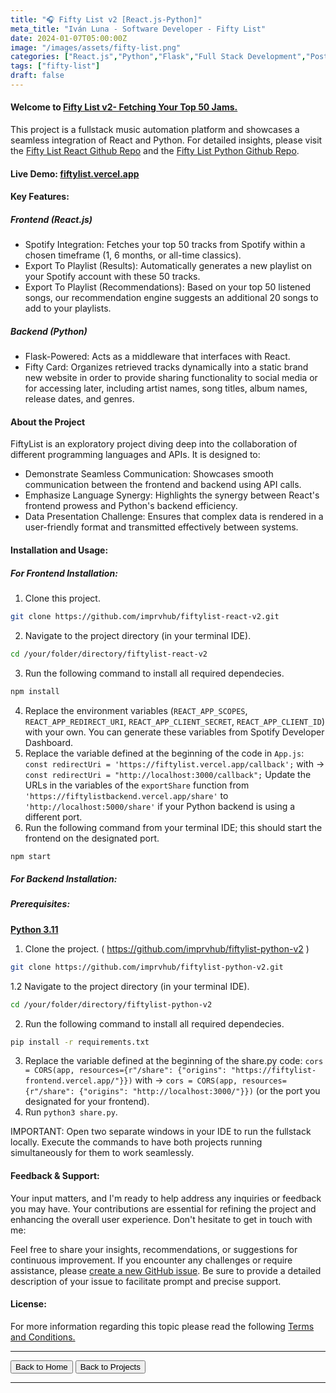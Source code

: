 ```yaml
---
title: "🎧 Fifty List v2 [React.js-Python]"
meta_title: "Iván Luna - Software Developer - Fifty List"
date: 2024-01-07T05:00:00Z
image: "/images/assets/fifty-list.png"
categories: ["React.js","Python","Flask","Full Stack Development","PostgreSQL","Google Cloud Storage","Supabase", "Vercel Deployment"]
tags: ["fifty-list"]
draft: false
---
```


#### Welcome to [Fifty List v2- Fetching Your Top 50 Jams.](https://fiftylist.vercel.app/)

This project is a fullstack music automation platform and showcases a seamless integration of React and Python. For detailed insights, please visit the [Fifty List React Github Repo](https://github.com/imprvhub/fiftylist-react-v2/) and the [Fifty List Python Github Repo](https://github.com/imprvhub/fiftylist-python-v2/).

#### Live Demo: [fiftylist.vercel.app](https://fiftylist.vercel.app/)

#### Key Features:

##### Frontend (React.js)
- Spotify Integration: Fetches your top 50 tracks from Spotify within a chosen timeframe (1, 6 months, or all-time classics).
- Export To Playlist (Results): Automatically generates a new playlist on your Spotify account with these 50 tracks.
- Export To Playlist (Recommendations): Based on your top 50 listened songs, our recommendation engine suggests an additional 20 songs to add to your playlists.

##### Backend (Python)
- Flask-Powered: Acts as a middleware that interfaces with React.
- Fifty Card: Organizes retrieved tracks dynamically into a static brand new website in order to provide sharing functionality to social media or for accessing later, including artist names, song titles, album names, release dates, and genres.

#### About the Project
FiftyList is an exploratory project diving deep into the collaboration of different programming languages and APIs. It is designed to:
- Demonstrate Seamless Communication: Showcases smooth communication between the frontend and backend using API calls.
- Emphasize Language Synergy: Highlights the synergy between React's frontend prowess and Python's backend efficiency.
- Data Presentation Challenge: Ensures that complex data is rendered in a user-friendly format and transmitted effectively between systems.

#### Installation and Usage:

##### For Frontend Installation:
1. Clone this project.
 ```bash
git clone https://github.com/imprvhub/fiftylist-react-v2.git
```
2. Navigate to the project directory (in your terminal IDE).
```bash
cd /your/folder/directory/fiftylist-react-v2
```
3. Run the following command to install all required dependecies.
```bash
npm install
```
4. Replace the environment variables (`REACT_APP_SCOPES`, `REACT_APP_REDIRECT_URI`, `REACT_APP_CLIENT_SECRET`, `REACT_APP_CLIENT_ID`) with your own. You can generate these variables from Spotify Developer Dashboard.
5. Replace the variable defined at the beginning of the code in `App.js`:
   `const redirectUri = 'https://fiftylist.vercel.app/callback';` with -> `const redirectUri = "http://localhost:3000/callback";`
   Update the URLs in the variables of the `exportShare` function from `'https://fiftylistbackend.vercel.app/share'` to `'http://localhost:5000/share'` if your Python backend is using a different 
   port.
6. Run the following command from your terminal IDE; this should start the frontend on the designated port. 
```bash
npm start
```

##### For Backend Installation:
##### Prerequisites:
[**Python 3.11**](https://www.python.org/downloads/release/python-3110/)

1. Clone the project. ( https://github.com/imprvhub/fiftylist-python-v2 )
 ```bash
git clone https://github.com/imprvhub/fiftylist-python-v2.git
```

1.2 Navigate to the project directory (in your terminal IDE).
```bash
cd /your/folder/directory/fiftylist-python-v2
```
2. Run the following command to install all required dependecies.
```bash
pip install -r requirements.txt
```
3. Replace the variable defined at the beginning of the share.py code: `cors = CORS(app, resources={r"/share": {"origins": "https://fiftylist-frontend.vercel.app/"}})` with ->  `cors = CORS(app, resources={r"/share": {"origins": "http://localhost:3000/"}})` (or the port you designated for your frontend).
4. Run `python3 share.py`.
   
IMPORTANT: Open two separate windows in your IDE to run the fullstack locally. Execute the commands to have both projects running simultaneously for them to work seamlessly.

#### Feedback & Support:
Your input matters, and I'm ready to help address any inquiries or feedback you may have. Your contributions are essential for refining the project and enhancing the overall user experience. Don't hesitate to get in touch with me:

Feel free to share your insights, recommendations, or suggestions for continuous improvement. If you encounter any challenges or require assistance, please [create a new GitHub issue](https://github.com/imprvhub/fiftylist-react-v2/issues/new). Be sure to provide a detailed description of your issue to facilitate prompt and precise support.

#### License:
For more information regarding this topic please read the following [Terms and Conditions.](https://fiftylist.vercel.app/html/termsandconditions.html)

---
<div class="flex justify-between">
      <button class="btn btn-primary" onclick="window.location.href='/';">Back to Home</button>
      <button class="btn btn-primary" onclick="window.location.href='/projects';">Back to Projects</button>     
</div>

---
